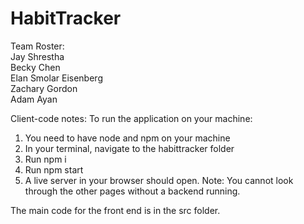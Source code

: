 # HabitTracker

Team Roster:  
Jay Shrestha  
Becky Chen  
Elan Smolar Eisenberg                        
Zachary Gordon  
Adam Ayan 

Client-code notes:
To run the application on your machine:
1. You need to have node and npm on your machine
2. In your terminal, navigate to the habittracker folder
3. Run npm i
4. Run npm start
5. A live server in your browser should open.
Note: You cannot look through the other pages without a backend running. 

The main code for the front end is in the src folder.
